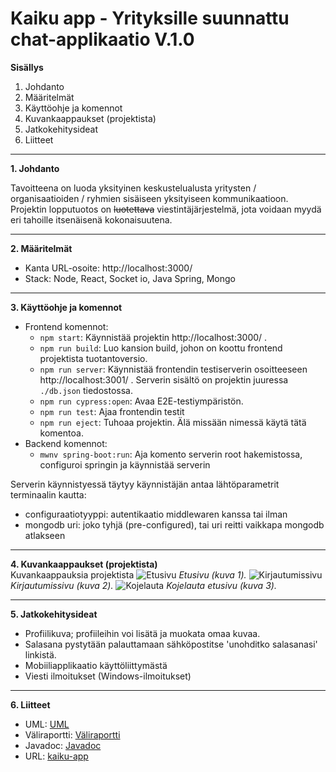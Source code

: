 # Kaiku app - Yrityksille suunnattu chat-applikaatio V.1.0

**Sisällys**
1. Johdanto
2. Määritelmät
3. Käyttöohje ja komennot
4. Kuvankaappaukset (projektista)
5. Jatkokehitysideat
6. Liitteet

____________

**1. Johdanto**

Tavoitteena on luoda yksityinen keskustelualusta yritysten / organisaatioiden / ryhmien
sisäiseen yksityiseen kommunikaatioon. Projektin lopputuotos on ~~luotettava~~
viestintäjärjestelmä, jota voidaan myydä eri tahoille itsenäisenä kokonaisuutena.
__________________

**2. Määritelmät**

- Kanta URL-osoite: http://localhost:3000/
- Stack: Node, React, Socket io, Java Spring, Mongo

____________________

**3. Käyttöohje ja komennot**

* Frontend komennot:
  - `npm start`: Käynnistää projektin http://localhost:3000/ .
  - `npm run build`: Luo kansion build, johon on koottu frontend projektista tuotantoversio.
  - `npm run server`: Käynnistää frontendin testiserverin osoitteeseen http://localhost:3001/ . Serverin sisältö on projektin juuressa `./db.json` tiedostossa.
  - `npm run cypress:open`: Avaa E2E-testiympäristön.
  - `npm run test`: Ajaa frontendin testit
  - `npm run eject`: Tuhoaa projektin. Älä missään nimessä käytä tätä komentoa.
* Backend komennot:
  - `mwnv spring-boot:run`: Aja komento serverin root hakemistossa, configuroi springin ja käynnistää serverin

Serverin käynnistyessä täytyy käynnistäjän antaa lähtöparametrit terminaalin kautta:
  -  configuraatiotyyppi: autentikaatio middlewaren kanssa tai ilman
  -  mongodb uri: joko tyhjä (pre-configured), tai uri reitti vaikkapa mongodb atlakseen 
_______________

**4. Kuvankaappaukset (projektista)**\
Kuvankaappauksia projektista
![Etusivu](https://cdn.discordapp.com/attachments/666191461267537923/684763784229027856/gui-kaiku.PNG)
*Etusivu (kuva 1).*
![Kirjautumissivu](https://cdn.discordapp.com/attachments/666191461267537923/685108197014765598/login.PNG)
*Kirjautumissivu (kuva 2).*
![Kojelauta](https://cdn.discordapp.com/attachments/666191461267537923/685108183991058442/kojelauta.PNG)
*Kojelauta etusivu (kuva 3).*
_____
**5. Jatkokehitysideat**
- Profiilikuva; profiileihin voi lisätä ja muokata omaa kuvaa.
- Salasana pystytään palauttamaan sähköpostitse 'unohditko salasanasi' linkistä.
- Mobiiliapplikaatio käyttöliittymästä
- Viesti ilmoitukset (Windows-ilmoitukset)
_____
**6. Liitteet**
- UML: [UML](https://gitlab.com/)
- Väliraportti: [Väliraportti](https://gitlab.com/)
- Javadoc: [Javadoc](https://users.metropolia.fi/~jessear/OTP1/javadocs/index.html)
- URL: [kaiku-app](https://gitlab.com/)

